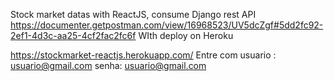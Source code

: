 Stock market datas with ReactJS, consume 
Django rest API https://documenter.getpostman.com/view/16968523/UV5dcZgf#5dd2fc92-2ef1-4d3c-aa25-4cf2fac2fc6f
WIth deploy on Heroku


https://stockmarket-reactjs.herokuapp.com/
Entre com
usuario : usuario@gmail.com
senha: usuario@gmail.com
